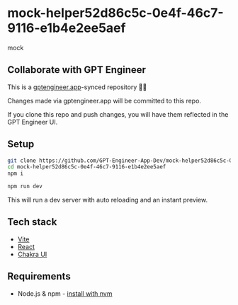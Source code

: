 # mock-helper52d86c5c-0e4f-46c7-9116-e1b4e2ee5aef

mock

## Collaborate with GPT Engineer

This is a [gptengineer.app](https://gptengineer.app)-synced repository 🌟🤖

Changes made via gptengineer.app will be committed to this repo.

If you clone this repo and push changes, you will have them reflected in the GPT Engineer UI.

## Setup

```sh
git clone https://github.com/GPT-Engineer-App-Dev/mock-helper52d86c5c-0e4f-46c7-9116-e1b4e2ee5aef.git
cd mock-helper52d86c5c-0e4f-46c7-9116-e1b4e2ee5aef
npm i
```

```sh
npm run dev
```

This will run a dev server with auto reloading and an instant preview.

## Tech stack

- [Vite](https://vitejs.dev/)
- [React](https://react.dev/)
- [Chakra UI](https://chakra-ui.com/)

## Requirements

- Node.js & npm - [install with nvm](https://github.com/nvm-sh/nvm#installing-and-updating)
